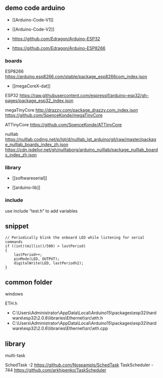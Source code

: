 
## demo code arduino


- [[Arduino-Code-V1]]
- [[Arduino-Code-V2]]



- https://github.com/Edragon/Arduino-ESP32
- https://github.com/Edragon/Arduino-ESP8266

### boards 

ESP8266
https://arduino.esp8266.com/stable/package_esp8266com_index.json

- [[megaCoreX-dat]]

ESP32
https://raw.githubusercontent.com/espressif/arduino-esp32/gh-pages/package_esp32_index.json

megaTinyCore
http://drazzy.com/package_drazzy.com_index.json
https://github.com/SpenceKonde/megaTinyCore

ATTinyCore
https://github.com/SpenceKonde/ATTinyCore

nulllab
https://nulllab.coding.net/p/lgt/d/nulllab_lgt_arduino/git/raw/master/package_nulllab_boards_index_zh.json
https://cdn.jsdelivr.net/gh/nulllaborg/arduino_nulllab/package_nulllab_boards_index_zh.json



### library

- [[softwareserial]]

- [[arduino-lib]]




### include 


use include “test.h” to add variables




## snippet

    // Periodically blink the onboard LED while listening for serial commands
    if ((int)(millis()/500) > lastPeriod)
    {
        lastPeriod++;
        pinMode(LED, OUTPUT);
        digitalWrite(LED, lastPeriod%2);
    }


## common folder 

windows

ETH.h 
- C:\Users\Administrator\AppData\Local\Arduino15\packages\esp32\hardware\esp32\2.0.6\libraries\Ethernet\src\eth.h
- C:\Users\Administrator\AppData\Local\Arduino15\packages\esp32\hardware\esp32\2.0.6\libraries\Ethernet\src\eth.cpp


## library 

multi-task 

SchedTask -2
https://github.com/Nospampls/SchedTask
TaskScheduler - 744
https://github.com/arkhipenko/TaskScheduler